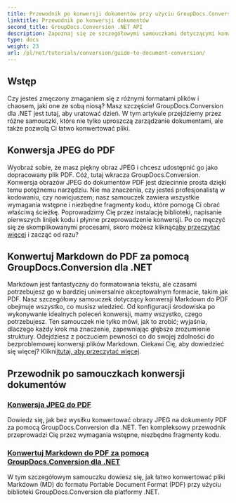 ```yaml
---
title: Przewodnik po konwersji dokumentów przy użyciu GroupDocs.Conversion dla .NET
linktitle: Przewodnik po konwersji dokumentów
second_title: GroupDocs.Conversion .NET API
description: Zapoznaj się ze szczegółowymi samouczkami dotyczącymi konwersji różnych formatów dokumentów za pomocą GroupDocs.Conversion dla .NET i usprawnij proces zarządzania plikami.
type: docs
weight: 23
url: /pl/net/tutorials/conversion/guide-to-document-conversion/
---
```

## Wstęp

Czy jesteś zmęczony zmaganiem się z różnymi formatami plików i chaosem, jaki one ze sobą niosą? Masz szczęście! GroupDocs.Conversion dla .NET jest tutaj, aby uratować dzień. W tym artykule przejdziemy przez różne samouczki, które nie tylko uproszczą zarządzanie dokumentami, ale także pozwolą Ci łatwo konwertować pliki.

## Konwersja JPEG do PDF

 Wyobraź sobie, że masz piękny obraz JPEG i chcesz udostępnić go jako dopracowany plik PDF. Cóż, tutaj wkracza GroupDocs.Conversion. Konwersja obrazów JPEG do dokumentów PDF jest dziecinnie prosta dzięki temu potężnemu narzędziu. Nie ma znaczenia, czy jesteś profesjonalistą w kodowaniu, czy nowicjuszem; nasz samouczek zawiera wszystkie wymagania wstępne i niezbędne fragmenty kodu, które pomogą Ci obrać właściwą ścieżkę. Poprowadzimy Cię przez instalację biblioteki, napisanie pierwszych linijek kodu i płynne przeprowadzenie konwersji. Po co męczyć się ze skomplikowanymi procesami, skoro możesz kliknąć[aby przeczytać więcej](./converting-jpeg-to-pdf/) i zacząć od razu?

## Konwertuj Markdown do PDF za pomocą GroupDocs.Conversion dla .NET

Markdown jest fantastyczny do formatowania tekstu, ale czasami potrzebujesz go w bardziej uniwersalnie akceptowalnym formacie, takim jak PDF. Nasz szczegółowy samouczek dotyczący konwersji Markdown do PDF obejmuje wszystko, co musisz wiedzieć. Od konfiguracji środowiska po wykonywanie idealnych poleceń konwersji, mamy wszystko, czego potrzebujesz. Ten samouczek nie tylko mówi, jak to zrobić; wyjaśnia, dlaczego każdy krok ma znaczenie, zapewniając głębsze zrozumienie struktury. Odejdziesz z poczuciem pewności co do swojej zdolności do bezproblemowej konwersji plików Markdown. Ciekawi Cię, aby dowiedzieć się więcej? Kliknij[tutaj, aby przeczytać więcej](./convert-markdown-to-pdf/).

## Przewodnik po samouczkach konwersji dokumentów
### [Konwersja JPEG do PDF](./converting-jpeg-to-pdf/)
Dowiedz się, jak bez wysiłku konwertować obrazy JPEG na dokumenty PDF za pomocą GroupDocs.Conversion dla .NET. Ten kompleksowy przewodnik przeprowadzi Cię przez wymagania wstępne, niezbędne fragmenty kodu.
### [Konwertuj Markdown do PDF za pomocą GroupDocs.Conversion dla .NET](./convert-markdown-to-pdf/)
W tym szczegółowym samouczku dowiesz się, jak łatwo konwertować pliki Markdown (MD) do formatu Portable Document Format (PDF) przy użyciu biblioteki GroupDocs.Conversion dla platformy .NET.